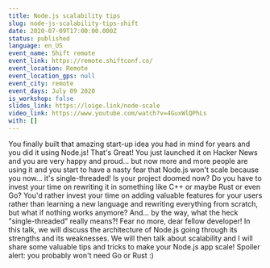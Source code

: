 ```yaml
---
title: Node.js scalability tips
slug: node-js-scalability-tips-shift
date: 2020-07-09T17:00:00.000Z
status: published
language: en_US
event_name: Shift remote
event_link: https://remote.shiftconf.co/
event_location: Remote
event_location_gps: null
event_city: remote
event_days: July 09 2020
is_workshop: false
slides_link: https://loige.link/node-scale
video_link: https://www.youtube.com/watch?v=4GuxWlQPhLs
with: []
---
```


You finally built that amazing start-up idea you had in mind for years and you did it using Node.js! That's Great! You just launched it on Hacker News and you are very happy and proud... but now more and more people are using it and you start to have a nasty fear that Node.js won't scale because you now... it's single-threaded! Is your project doomed now? Do you have to invest your time on rewriting it in something like C++ or maybe Rust or even Go? You'd rather invest your time on adding valuable features for your users rather than learning a new language and rewriting everything from scratch, but what if nothing works anymore? And... by the way, what the heck "single-threaded" really means?! Fear no more, dear fellow developer! In this talk, we will discuss the architecture of Node.js going through its strengths and its weaknesses. We will then talk about scalability and I will share some valuable tips and tricks to make your Node.js app scale! Spoiler alert: you probably won't need Go or Rust :)